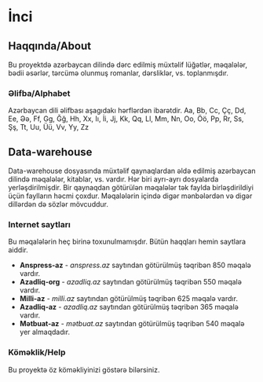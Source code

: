 # İnci

## Haqqında/About
Bu proyektdə azərbaycan dilində dərc edilmiş müxtəlif lüğətlər, məqalələr, bədii əsərlər, tərcümə olunmuş romanlar, dərsliklər, vs. toplanmışdır.

### Əlifba/Alphabet
Azərbaycan dili əlifbası aşagıdakı hərflərdən ibarətdir.
Aa, Bb, Cc, Çç, Dd, Ee, Əə, Ff, Gg, Ğğ, Hh, Xx, Iı, İi, Jj, Kk, Qq, Ll, Mm, Nn, Oo, Öö, Pp, Rr, Ss, Şş, Tt, Uu, Üü, Vv, Yy, Zz

## Data-warehouse
Data-warehouse dosyasında müxtəlif qaynaqlardan əldə edilmiş azərbaycan dilində məqalələr, kitablar, vs. vardır. Hər biri ayrı-ayrı dosyalarda yerləşdirilmişdir. Bir qaynaqdan götürülən məqalələr tək faylda birləşdirildiyi üçün faylların həcmi çoxdur.
Məqalələrin içində digər mənbələrdən və digər dillərdən də sözlər mövcuddur.

### Internet saytları
Bu məqalələrin heç birinə toxunulmamışdır. Bütün haqqları hemin saytlara aiddir.

- **Anspress-az** - *anspress.az* saytından götürülmüş təqribən 850 məqalə vardır.
- **Azadliq-org** - *azadliq.az* saytından götürülmüş təqribən 550 məqalə vardır.
- **Milli-az** - *milli.az* saytından götürülmüş təqribən 625 məqalə vardır.
- **Azadliq-az** - *azadliq.az* saytından götürülmüş təqribən 365 məqalə vardır.
- **Mətbuat-az** - *mətbuat.az* saytından götürülmüş təqribən 540 məqalə yer almaqdadır.

### Köməklik/Help
Bu proyektə öz köməkliyinizi göstərə bilərsiniz.
